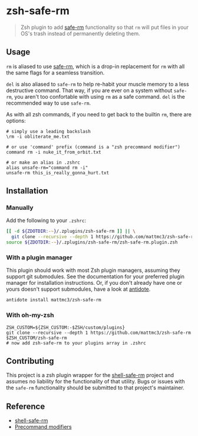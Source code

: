 # zsh-safe-rm

> Zsh plugin to add [safe-rm] functionality so that `rm` will put files in your OS's trash instead of permanently deleting
them.

## Usage

`rm` is aliased to use [safe-rm], which is a drop-in replacement for `rm` with all the same flags for a seamless transition.

`del` is also aliased to `safe-rm` to help re-habit your muscle memory to a less destructive command. That way, if you are
ever on a system without `safe-rm`, you aren't too confortable with using `rm` as a safe command. `del` is the recommended
way to use `safe-rm`.

As with all zsh commands, if you need to get back to the builtin `rm`, there are options:
```shell
# simply use a leading backslash
\rm -i obliterate_me.txt

# or use 'command' prefix (command is a "zsh precommand modifier")
command rm -i nuke_it_from_orbit.txt

# or make an alias in .zshrc
alias unsafe-rm="command rm -i"
unsafe-rm this_is_really_gonna_hurt.txt
```

## Installation

### Manually

Add the following to your `.zshrc`:

```zsh
[[ -d ${ZDOTDIR:-~}/.zplugins/zsh-safe-rm ]] || \
  git clone --recursive --depth 1 https://github.com/mattmc3/zsh-safe-rm ${ZDOTDIR:-~}/.zplugins/zsh-safe-rm
source ${ZDOTDIR:-~}/.zplugins/zsh-safe-rm/zsh-safe-rm.plugin.zsh
```

### With a plugin manager

This plugin should work with most Zsh plugin managers, assuming they support git submodules. See the documentation for your
preferred plugin manager for installation instructions. Or, if you don't already have one or yours doesn't support submodules,
have a look at [antidote](https://getantidote.github.io).

```zsh
antidote install mattmc3/zsh-safe-rm
```

### With oh-my-zsh

``` shell
ZSH_CUSTOM=${ZSH_CUSTOM:-$ZSH/custom/plugins}
git clone --recursive --depth 1 https://github.com/mattmc3/zsh-safe-rm $ZSH_CUSTOM/zsh-safe-rm
# now add zsh-safe-rm to your plugins array in .zshrc
```

## Contributing

This project is a zsh plugin wrapper for the [shell-safe-rm][safe-rm] project and assumes no liability for the
functionality of that utility. Bugs or issues with the `safe-rm` functionality should be submitted to that project's
maintainer.


## Reference

- [shell-safe-rm][safe-rm]
- [Precommand modifiers][zsh-precmd]


[safe-rm]: https://github.com/kaelzhang/shell-safe-rm
[zsh-precmd]: http://zsh.sourceforge.io/Doc/Release/Shell-Grammar.html#Precommand-Modifiers
